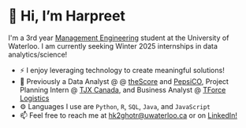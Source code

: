 # 👋 Hi, I’m Harpreet

I'm a 3rd year [Management Engineering](https://uwaterloo.ca/future-students/programs/management-engineering) student at the University of Waterloo. I am currently seeking Winter 2025 internships in data analytics/science!

- ⚡ I enjoy leveraging technology to create meaningful solutions!
- 💼 Previously a Data Analyst @ @ [theScore](https://www.thescore.com/) and [PepsiCO](https://www.pepsico.com/), Project Planning Intern @ [TJX Canada](https://www.tjx.com/), and Business Analyst @ [TForce Logistics](https://www.tforcelogistics.com/)
- ⚙️ Languages I use are <code>Python</code>, <code>R</code>, <code>SQL</code>, <code>Java</code>, and <code>JavaScript</code>
- 📫 Feel free to reach me at hk2ghotr@uwaterloo.ca or on [LinkedIn!](https://www.linkedin.com/in/harpreet-ghotra-6bba361bb/)
